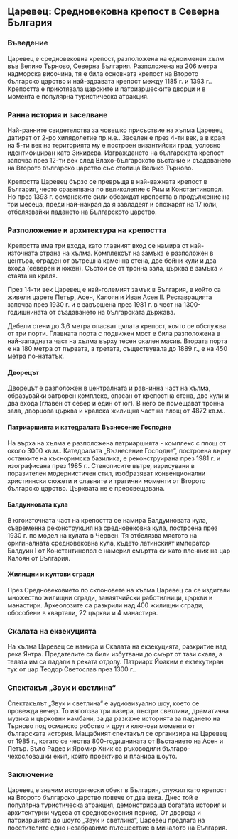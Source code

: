## Царевец: Средновековна крепост в Северна България

### Въведение

Царевец е средновековна крепост, разположена на едноименен хълм във Велико Търново, Северна България. Разположена на 206 метра надморска височина, тя е била основната крепост на Второто българско царство и най-здравата крепост между 1185 г. и 1393 г.. Крепостта е приютявала царските и патриаршеските дворци и в момента е популярна туристическа атракция.

### Ранна история и заселване

Най-ранните свидетелства за човешко присъствие на хълма Царевец датират от 2-ро хилядолетие пр.н.е.. Заселен е през 4-ти век, а в края на 5-ти век на територията му е построен византийски град, условно идентифициран като Зикидева. Изграждането на българската крепост започва през 12-ти век след Влахо-българското въстание и създаването на Второто българско царство със столица Велико Търново.

Крепостта Царевец бързо се превръща в най-важната крепост в България, често сравнявана по великолепие с Рим и Константинопол. Но през 1393 г. османските сили обсаждат крепостта в продължение на три месеца, преди най-накрая да я завладеят и опожарят на 17 юли, отбелязвайки падането на Българското царство.

### Разположение и архитектура на крепостта

Крепостта има три входа, като главният вход се намира от най-източната страна на хълма. Комплексът на замъка е разположен в центъра, ограден от вътрешна каменна стена, две бойни кули и два входа (северен и южен). Състои се от тронна зала, църква в замъка и стаята на краля.

През 14-ти век Царевец е най-големият замък в България, в който са живели царете Петър, Асен, Калоян и Иван Асен II. Реставрацията започва през 1930 г. и е завършена през 1981 г. в чест на 1300-годишнината от създаването на българската държава.

Дебели стени до 3,6 метра опасват цялата крепост, която се обслужва от три порти. Главната порта с подвижен мост е била разположена в най-западната част на хълма върху тесен скален масив. Втората порта е на 180 метра от първата, а третата, съществувала до 1889 г., е на 450 метра по-нататък.

#### Дворецът

Дворецът е разположен в централната и равнинна част на хълма, образувайки затворен комплекс, опасан от крепостна стена, две кули и два входа (главен от север и един от юг). В него се помещават тронна зала, дворцова църква и кралска жилищна част на площ от 4872 кв.м..

#### Патриаршията и катедралата Възнесение Господне

На върха на хълма е разположена патриаршията - комплекс с площ от около 3000 кв.м.. Катедралата „Възнесение Господне“, построена върху останките на късноримска базилика, е реконструирана през 1981 г. и изографисана през 1985 г.. Стенописите вътре, изрисувани в поразителен модернистичен стил, изобразяват конвенционални християнски сюжети и славните и трагични моменти от Второто българско царство. Църквата не е преосвещавана.

#### Балдуиновата кула

В югоизточната част на крепостта се намира Балдуиновата кула, съвременна реконструкция на средновековна кула, построена през 1930 г. по модел на кулата в Червен. Тя отбелязва мястото на оригиналната средновековна кула, където латинският император Балдуин I от Константинопол е намерил смъртта си като пленник на цар Калоян от България.

#### Жилищни и култови сгради

През Средновековието по склоновете на хълма Царевец са се издигали множество жилищни сгради, занаятчийски работилници, църкви и манастири. Археолозите са разкрили над 400 жилищни сгради, обособени в квартали, 22 църкви и 4 манастира.

### Скалата на екзекуцията

На хълма Царевец се намира и Скалата на екзекуцията, разкритие над река Янтра. Предателите са били избутвани до смърт от тази скала, а телата им са падали в реката отдолу. Патриарх Йоаким е екзекутиран тук от цар Теодор Светослав през 1300 г..

### Спектакъл „Звук и светлина“

Спектакълът „Звук и светлина“ е аудиовизуално шоу, което се провежда вечер. То използва три лазера, пъстри светлини, драматична музика и църковни камбани, за да разкаже историята за падането на Търново под османско робство и други ключови моменти от българската история. Мащабният спектакъл се организира на Царевец от 1985 г., когато се чества 800-годишнината от Въстанието на Асен и Петър. Въло Радев и Яромир Хник са ръководили българо-чехословашки екип, който проектира и планира шоуто.

### Заключение

Царевец е значим исторически обект в България, служил като крепост на Второто българско царство повече от два века. Днес той е популярна туристическа атракция, демонстрираща богатата история и архитектурни чудеса от средновековния период. От двореца и патриаршията до шоуто „Звук и светлина“, Царевец предлага на посетителите едно незабравимо пътешествие в миналото на България.
